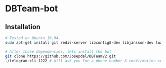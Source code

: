 DBTeam-bot
============

Installation
------------

```bash
# Tested on Ubuntu 16.04.
sudo apt-get install git redis-server libconfig8-dev libjansson-dev lua5.2 liblua5.2-dev lua-lgi glib-2.0 libnotify-dev
```

```bash
# After those dependencies, lets install the bot
git clone https://github.com/Josepdal/DBTeamV2.git
./telegram-cli-1222 # Will ask you for a phone number & confirmation code.
```